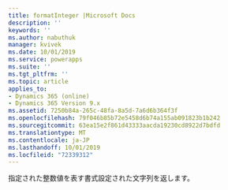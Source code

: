 ```yaml
---
title: formatInteger |Microsoft Docs
description: ''
keywords: ''
ms.author: nabuthuk
manager: kvivek
ms.date: 10/01/2019
ms.service: powerapps
ms.suite: ''
ms.tgt_pltfrm: ''
ms.topic: article
applies_to:
- Dynamics 365 (online)
- Dynamics 365 Version 9.x
ms.assetid: 7250b84a-265c-48fa-8a5d-7a6d6b364f3f
ms.openlocfilehash: 79f046b85b72e5458d6b74a155ab091823b1b242
ms.sourcegitcommit: 63ea15e2f861d43333aacda19230cd8922d7bdfd
ms.translationtype: MT
ms.contentlocale: ja-JP
ms.lasthandoff: 10/01/2019
ms.locfileid: "72339312"
---
```

指定された整数値を表す書式設定された文字列を返します。
